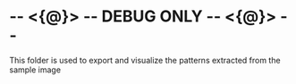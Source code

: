 # -- <{@}> -- DEBUG ONLY -- <{@}> --
This folder is used to export and visualize the patterns extracted from the sample image
